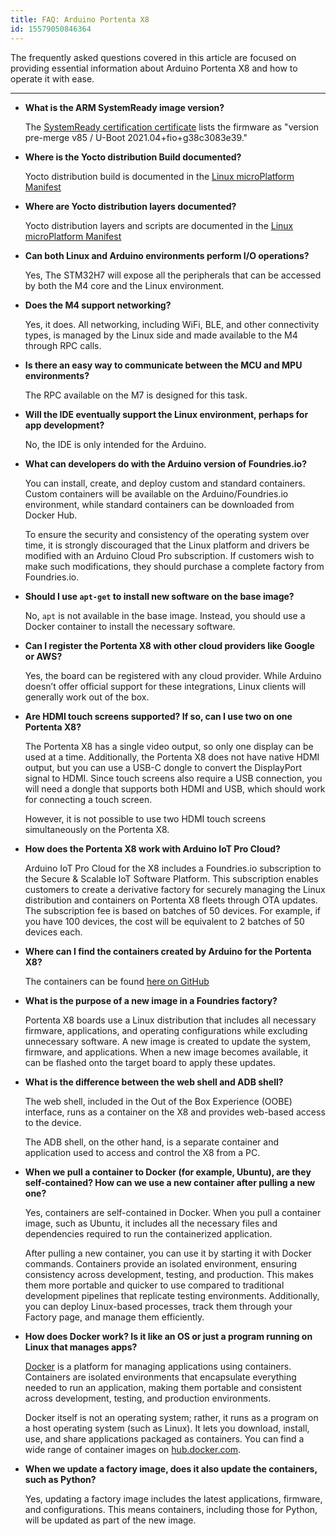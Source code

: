 ```yaml
---
title: FAQ: Arduino Portenta X8
id: 15579050846364
---
```


The frequently asked questions covered in this article are focused on providing essential information about Arduino Portenta X8 and how to operate it with ease.

---

- **What is the ARM SystemReady image version?**

  The [SystemReady certification certificate](https://armkeil.blob.core.windows.net/developer/Files/pdf/certificate-list/arm-systemready-ir-certification-details-arduino.pdf) lists the firmware as "version pre-merge v85 / U-Boot 2021.04+fio+g38c3083e39."

- **Where is the Yocto distribution Build documented?**

  Yocto distribution build is documented in the [Linux microPlatform Manifest](https://github.com/arduino/lmp-manifest)

- **Where are Yocto distribution layers documented?**

  Yocto distribution layers and scripts are documented in the [Linux microPlatform Manifest](https://github.com/arduino/lmp-manifest)

- **Can both Linux and Arduino environments perform I/O operations?**

  Yes, The STM32H7 will expose all the peripherals that can be accessed by both the M4 core and the Linux environment.

- **Does the M4 support networking?**

  Yes, it does. All networking, including WiFi, BLE, and other connectivity types, is managed by the Linux side and made available to the M4 through RPC calls.

- **Is there an easy way to communicate between the MCU and MPU environments?**

  The RPC available on the M7 is designed for this task.

- **Will the IDE eventually support the Linux environment, perhaps for app development?**

  No, the IDE is only intended for the Arduino.

- **What can developers do with the Arduino version of Foundries.io?**

  You can install, create, and deploy custom and standard containers. Custom containers will be available on the Arduino/Foundries.io environment, while standard containers can be downloaded from Docker Hub.

  To ensure the security and consistency of the operating system over time, it is strongly discouraged that the Linux platform and drivers be modified with an Arduino Cloud Pro subscription. If customers wish to make such modifications, they should purchase a complete factory from Foundries.io.

- **Should I use `apt-get` to install new software on the base image?**

  No, `apt` is not available in the base image. Instead, you should use a Docker container to install the necessary software.

- **Can I register the Portenta X8 with other cloud providers like Google or AWS?**

  Yes, the board can be registered with any cloud provider. While Arduino doesn’t offer official support for these integrations, Linux clients will generally work out of the box.

- **Are HDMI touch screens supported? If so, can I use two on one Portenta X8?**

  The Portenta X8 has a single video output, so only one display can be used at a time. Additionally, the Portenta X8 does not have native HDMI output, but you can use a USB-C dongle to convert the DisplayPort signal to HDMI. Since touch screens also require a USB connection, you will need a dongle that supports both HDMI and USB, which should work for connecting a touch screen.

  However, it is not possible to use two HDMI touch screens simultaneously on the Portenta X8.

- **How does the Portenta X8 work with Arduino IoT Pro Cloud?**

  Arduino IoT Pro Cloud for the X8 includes a Foundries.io subscription to the Secure & Scalable IoT Software Platform. This subscription enables customers to create a derivative factory for securely managing the Linux distribution and containers on Portenta X8 fleets through OTA updates. The subscription fee is based on batches of 50 devices. For example, if you have 100 devices, the cost will be equivalent to 2 batches of 50 devices each.

- **Where can I find the containers created by Arduino for the Portenta X8?**

  The containers can be found [here on GitHub](https://github.com/arduino/portenta-containers)

- **What is the purpose of a new image in a Foundries factory?**

  Portenta X8 boards use a Linux distribution that includes all necessary firmware, applications, and operating configurations while excluding unnecessary software. A new image is created to update the system, firmware, and applications. When a new image becomes available, it can be flashed onto the target board to apply these updates.

- **What is the difference between the web shell and ADB shell?**

  The web shell, included in the Out of the Box Experience (OOBE) interface, runs as a container on the X8 and provides web-based access to the device.

  The ADB shell, on the other hand, is a separate container and application used to access and control the X8 from a PC.

- **When we pull a container to Docker (for example, Ubuntu), are they self-contained? How can we use a new container after pulling a new one?**

  Yes, containers are self-contained in Docker. When you pull a container image, such as Ubuntu, it includes all the necessary files and dependencies required to run the containerized application.

  After pulling a new container, you can use it by starting it with Docker commands. Containers provide an isolated environment, ensuring consistency across development, testing, and production. This makes them more portable and quicker to use compared to traditional development pipelines that replicate testing environments. Additionally, you can deploy Linux-based processes, track them through your Factory page, and manage them efficiently.

- **How does Docker work? Is it like an OS or just a program running on Linux that manages apps?**

  [Docker](https://www.docker.com/) is a platform for managing applications using containers. Containers are isolated environments that encapsulate everything needed to run an application, making them portable and consistent across development, testing, and production environments.

  Docker itself is not an operating system; rather, it runs as a program on a host operating system (such as Linux). It lets you download, install, use, and share applications packaged as containers. You can find a wide range of container images on [hub.docker.com](https://hub.docker.com/).

- **When we update a factory image, does it also update the containers, such as Python?**

  Yes, updating a factory image includes the latest applications, firmware, and configurations. This means containers, including those for Python, will be updated as part of the new image.
